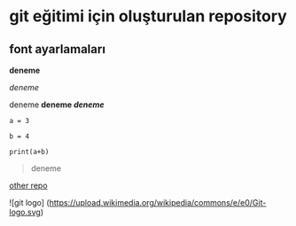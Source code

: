 # git eğitimi için oluşturulan repository


## font ayarlamaları 

**deneme**

*deneme*

deneme **deneme _deneme_**

` a = 3 `

` b = 4 `

` print(a+b) `

> deneme

[other repo](https://github.com/akifsykl/git_workingfiles) 

![git logo] (https://upload.wikimedia.org/wikipedia/commons/e/e0/Git-logo.svg)
